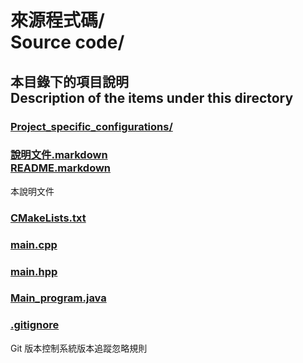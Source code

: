 # 來源程式碼/<br>Source code/

## 本目錄下的項目說明<br />Description of the items under this directory
### [Project_specific_configurations/](Project_specific_configurations/)
### [說明文件.markdown<br />README.markdown](README.markdown)
本說明文件
### [CMakeLists.txt](CMakeLists.txt)
### [main.cpp](main.cpp)
### [main.hpp](main.hpp)
### [Main_program.java](Main_program.java)
### [.gitignore](.gitignore)
Git 版本控制系統版本追蹤忽略規則